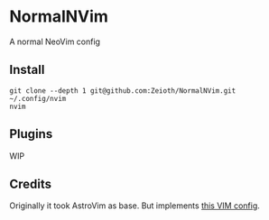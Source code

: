 # NormalNVim
A normal NeoVim config

## Install

    git clone --depth 1 git@github.com:Zeioth/NormalNVim.git ~/.config/nvim
    nvim

## Plugins

WIP

## Credits
Originally it took AstroVim as base. But implements [this VIM config](https://github.com/Zeioth/vim-zeioth-config).
